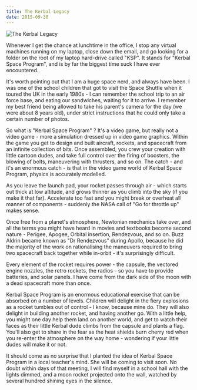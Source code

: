 ```yaml
---
title: The Kerbal Legacy
date: 2015-09-30
---
```


![The Kerbal Legacy](https://source.unsplash.com/Pll7AP6NFpY/1600x900)

Whenever I get the chance at lunchtime in the office, I stop any virtual machines running on my laptop, close down the email, and go looking for a folder on the root of my laptop hard-drive called "KSP". It stands for "Kerbal Space Program", and is by far the biggest time suck I have ever encountered.

It's worth pointing out that I am a huge space nerd, and always have been. I was one of the school children that got to visit the Space Shuttle when it toured the UK in the early 1980s - I can remember the school trip to an air force base, and eating our sandwiches, waiting for it to arrive. I remember my best friend being allowed to take his parent's camera for the day (we were about 8 years old), under strict instructions that he could only take a certain number of photos.

So what is "Kerbal Space Program" ? It's a video game, but really not a video game - more a simulation dressed up in video game graphics. Within the game you get to design and built aircraft, rockets, and spacecraft from an infinite collection of bits. Once assembled, you crew your creation with little cartoon dudes, and take full control over the firing of boosters, the blowing of bolts, maneuvering with thrusters, and so on. The catch - and it's an enormous catch - is that in the video game world of Kerbal Space Program, physics is accurately modelled.

As you leave the launch pad, your rocket passes through air - which starts out thick at low altitude, and grows thinner as you climb into the sky (if you make it that far). Accelerate too fast and you might break or overheat all manner of components - suddenly the NASA call of "Go for throttle up" makes sense.

Once free from a planet's atmosphere, Newtonian mechanics take over, and all the terms you might have heard in movies and textbooks become second nature - Perigee, Apogee, Orbital insertion, Rendezvous, and so on. Buzz Aldrin became known as "Dr Rendezvous" during Apollo, because he did the majority of the work on rationalising the maneuvers required to bring two spacecraft back together while in-orbit - it's surprisingly difficult.

Every element of the rocket requires power - the capsule, the vectored engine nozzles, the retro rockets, the radios - so you have to provide batteries, and solar panels. I have come from the dark side of the moon with a dead spacecraft more than once.

Kerbal Space Program is an enormous educational exercise that can be absorbed on a number of levels. Children will delight in the fiery explosions as a rocket tumbles out of control - I know, because mine do. They will also delight in building another rocket, and having another go. With a little help, you might one day help them land on another world, and get to watch their faces as their little Kerbal dude climbs from the capsule and plants a flag. You'll also get to share in the fear as the heat shields burn cherry red when you re-enter the atmosphere on the way home - wondering if your little dudes will make it or not.

It should come as no surprise that I planted the idea of Kerbal Space Program in a local teacher's mind. She will be coming to visit soon. No doubt within days of that meeting, I will find myself in a school hall with the lights dimmed, and a moon rocket projected onto the wall, watched by several hundred shining eyes in the silence.